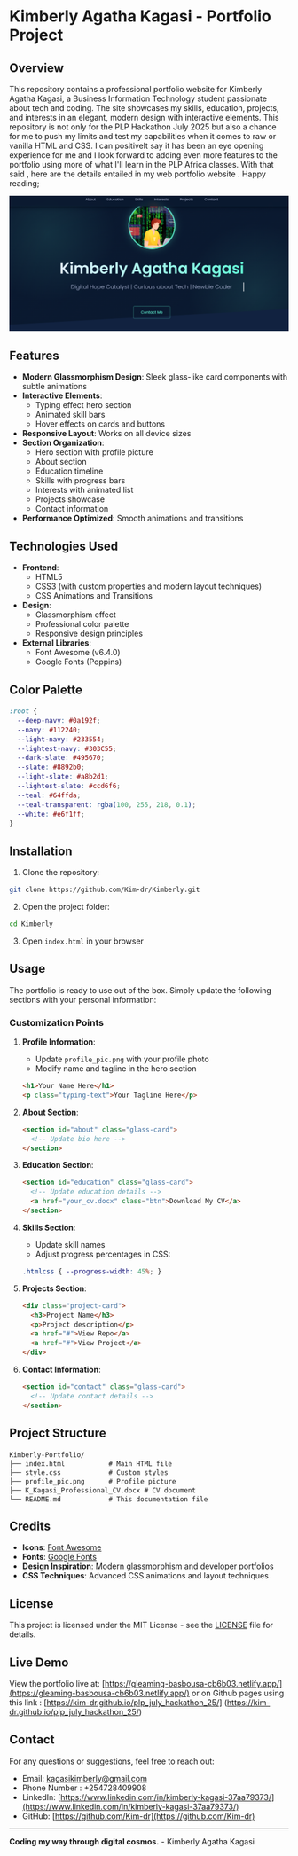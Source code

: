 # Kimberly Agatha Kagasi - Portfolio Project

## Overview
This repository contains a professional portfolio website for Kimberly Agatha Kagasi, a Business Information Technology student passionate about tech and coding. The site showcases my skills, education, projects, and interests in an elegant, modern design with interactive elements.
This repository is not only for the PLP Hackathon July 2025 but also a chance for me to push my limits and test my capabilities when it comes to raw or vanilla HTML and CSS. I can positivelt say it has been an eye opening experience for me and I look forward to adding even more features to the portfolio using more of what I'll learn in the PLP Africa classes. 
With that said , here are the details entailed in my web portfolio website . Happy reading;

![Portfolio Screenshot](./web_portfolio_screenshot.png)

## Features
- **Modern Glassmorphism Design**: Sleek glass-like card components with subtle animations
- **Interactive Elements**: 
  - Typing effect hero section
  - Animated skill bars
  - Hover effects on cards and buttons
- **Responsive Layout**: Works on all device sizes
- **Section Organization**:
  - Hero section with profile picture
  - About section
  - Education timeline
  - Skills with progress bars
  - Interests with animated list
  - Projects showcase
  - Contact information
- **Performance Optimized**: Smooth animations and transitions

## Technologies Used
- **Frontend**:
  - HTML5
  - CSS3 (with custom properties and modern layout techniques)
  - CSS Animations and Transitions
- **Design**:
  - Glassmorphism effect
  - Professional color palette
  - Responsive design principles
- **External Libraries**:
  - Font Awesome (v6.4.0)
  - Google Fonts (Poppins)

## Color Palette
```css
:root {
  --deep-navy: #0a192f;
  --navy: #112240;
  --light-navy: #233554;
  --lightest-navy: #303C55;
  --dark-slate: #495670;
  --slate: #8892b0;
  --light-slate: #a8b2d1;
  --lightest-slate: #ccd6f6;
  --teal: #64ffda;
  --teal-transparent: rgba(100, 255, 218, 0.1);
  --white: #e6f1ff;
}
```

## Installation
1. Clone the repository:
```bash
git clone https://github.com/Kim-dr/Kimberly.git
```

2. Open the project folder:
```bash
cd Kimberly
```

3. Open `index.html` in your browser

## Usage
The portfolio is ready to use out of the box. Simply update the following sections with your personal information:

### Customization Points
1. **Profile Information**:
   - Update `profile_pic.png` with your profile photo
   - Modify name and tagline in the hero section
   ```html
   <h1>Your Name Here</h1>
   <p class="typing-text">Your Tagline Here</p>
   ```

2. **About Section**:
   ```html
   <section id="about" class="glass-card">
     <!-- Update bio here -->
   </section>
   ```

3. **Education Section**:
   ```html
   <section id="education" class="glass-card">
     <!-- Update education details -->
     <a href="your_cv.docx" class="btn">Download My CV</a>
   </section>
   ```

4. **Skills Section**:
   - Update skill names
   - Adjust progress percentages in CSS:
   ```css
   .htmlcss { --progress-width: 45%; }
   ```

5. **Projects Section**:
   ```html
   <div class="project-card">
     <h3>Project Name</h3>
     <p>Project description</p>
     <a href="#">View Repo</a>
     <a href="#">View Project</a>
   </div>
   ```

6. **Contact Information**:
   ```html
   <section id="contact" class="glass-card">
     <!-- Update contact details -->
   </section>
   ```

## Project Structure
```
Kimberly-Portfolio/
├── index.html           # Main HTML file
├── style.css            # Custom styles
├── profile_pic.png      # Profile picture
├── K_Kagasi_Professional_CV.docx # CV document
└── README.md            # This documentation file
```

## Credits
- **Icons**: [Font Awesome](https://fontawesome.com)
- **Fonts**: [Google Fonts](https://fonts.google.com)
- **Design Inspiration**: Modern glassmorphism and developer portfolios
- **CSS Techniques**: Advanced CSS animations and layout techniques

## License
This project is licensed under the MIT License - see the [LICENSE](LICENSE) file for details.

## Live Demo
View the portfolio live at: [https://gleaming-basbousa-cb6b03.netlify.app/](https://gleaming-basbousa-cb6b03.netlify.app/) or on Github pages using this link : [https://kim-dr.github.io/plp_july_hackathon_25/] (https://kim-dr.github.io/plp_july_hackathon_25/)
## Contact

For any questions or suggestions, feel free to reach out:
- Email: kagasikimberly@gmail.com
- Phone Number : +254728409908
- LinkedIn: [https://www.linkedin.com/in/kimberly-kagasi-37aa79373/](https://www.linkedin.com/in/kimberly-kagasi-37aa79373/)
- GitHub: [https://github.com/Kim-dr](https://github.com/Kim-dr)

---

**Coding my way through digital cosmos.** - Kimberly Agatha Kagasi
